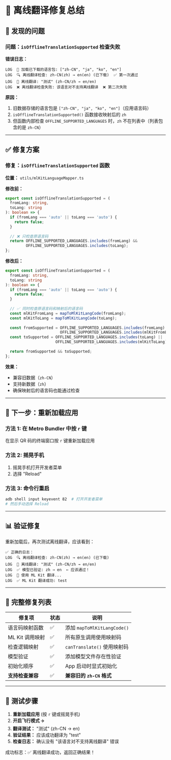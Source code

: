 # 🔧 离线翻译修复总结

## 🐛 发现的问题

### 问题：`isOfflineTranslationSupported` 检查失败

**错误日志：**
```
LOG  📱 加载已下载的语言包: ["zh-CN", "ja", "ko", "en"]
LOG  🔍 离线翻译检查: zh-CN(zh) → en(en) (已下载)  ✅ 第一次通过
LOG  📱 离线翻译: "测试" (zh-CN/zh → en/en)
LOG  ❌ 离线翻译检查失败: 该语言对不支持离线翻译  ❌ 第二次失败
```

**原因：**
1. 旧数据存储的语言包是 `["zh-CN", "ja", "ko", "en"]`（应用语言码）
2. `isOfflineTranslationSupported()` 函数接收映射后的 `zh`
3. 但函数内部检查 `OFFLINE_SUPPORTED_LANGUAGES` 时，`zh` 不在列表中（列表包含的是 `zh-CN`）

---

## ✅ 修复方案

### 修复：`isOfflineTranslationSupported` 函数

**位置：** `utils/mlKitLanguageMapper.ts`

**修改前：**
```typescript
export const isOfflineTranslationSupported = (
  fromLang: string, 
  toLang: string
): boolean => {
  if (fromLang === 'auto' || toLang === 'auto') {
    return false;
  }
  
  // ❌ 只检查原语言码
  return OFFLINE_SUPPORTED_LANGUAGES.includes(fromLang) && 
         OFFLINE_SUPPORTED_LANGUAGES.includes(toLang);
};
```

**修改后：**
```typescript
export const isOfflineTranslationSupported = (
  fromLang: string, 
  toLang: string
): boolean => {
  if (fromLang === 'auto' || toLang === 'auto') {
    return false;
  }
  
  // ✅ 同时检查原语言码和映射后的语言码
  const mlKitFromLang = mapToMlKitLangCode(fromLang);
  const mlKitToLang = mapToMlKitLangCode(toLang);
  
  const fromSupported = OFFLINE_SUPPORTED_LANGUAGES.includes(fromLang) || 
                        OFFLINE_SUPPORTED_LANGUAGES.includes(mlKitFromLang);
  const toSupported = OFFLINE_SUPPORTED_LANGUAGES.includes(toLang) || 
                      OFFLINE_SUPPORTED_LANGUAGES.includes(mlKitToLang);
  
  return fromSupported && toSupported;
};
```

**效果：**
- 兼容旧数据（`zh-CN`）
- 支持新数据（`zh`）
- 确保映射后的语言码也能通过检查

---

## 🔄 下一步：重新加载应用

### 方法 1: 在 Metro Bundler 中按 `r` 键
在显示 QR 码的终端窗口按 `r` 键重新加载应用

### 方法 2: 摇晃手机
1. 摇晃手机打开开发者菜单
2. 选择 "Reload"

### 方法 3: 命令行重启
```bash
adb shell input keyevent 82  # 打开开发者菜单
# 然后手动选择 Reload
```

---

## 📊 验证修复

重新加载后，再次测试离线翻译，应该看到：

```
✅ 正确的日志：
LOG  🔍 离线翻译检查: zh-CN(zh) → en(en) (已下载)
LOG  📱 离线翻译: "测试" (zh-CN/zh → en/en)
LOG  ✅ 模型已验证: zh → en  ← 应该通过！
LOG  🤖 使用 ML Kit 翻译...
LOG  ✅ ML Kit 翻译成功: test
```

---

## 📝 完整修复列表

| 修复项 | 状态 | 说明 |
|--------|------|------|
| 语言码映射函数 | ✅ | 添加 `mapToMlKitLangCode()` |
| ML Kit 调用映射 | ✅ | 所有原生调用使用映射码 |
| 检查逻辑映射 | ✅ | `canTranslate()` 使用映射码 |
| 模型验证 | ✅ | 添加模型文件存在性验证 |
| 初始化顺序 | ✅ | App 启动时显式初始化 |
| **支持检查兼容** | ✅ | **兼容旧的 `zh-CN` 格式** |

---

## 🎯 测试步骤

1. **重新加载应用** (按 `r` 键或摇晃手机)
2. **开启飞行模式** ✈️
3. **翻译测试：** "测试" (zh-CN → en)
4. **验证结果：** 应该成功翻译为 "test"
5. **检查日志：** 确认没有 "该语言对不支持离线翻译" 错误

成功标志：✅ 离线翻译成功，返回正确结果！

